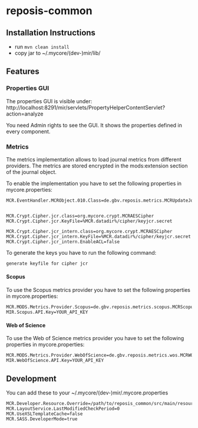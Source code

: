 
# reposis-common

## Installation Instructions

* run `mvn clean install`
* copy jar to ~/.mycore/(dev-)mir/lib/

## Features

### Properties GUI

The properties GUI is visible under: http://localhost:8291/mir/servlets/PropertyHelperContentServlet?action=analyze

You need Admin rights to see the GUI. It shows the properties defined in every component.

### Metrics
The metrics implementation allows to load journal metrics from different providers. The metrics are stored  encrypted in the mods:extension section of the journal object.

To enable the implementation you have to set the following properties in mycore.properties:  

```properties
MCR.EventHandler.MCRObject.010.Class=de.gbv.reposis.metrics.MCRUpdateJournalMetricsEventHandler


MCR.Crypt.Cipher.jcr.class=org.mycore.crypt.MCRAESCipher
MCR.Crypt.Cipher.jcr.KeyFile=%MCR.datadir%/cipher/keyjcr.secret

MCR.Crypt.Cipher.jcr_intern.class=org.mycore.crypt.MCRAESCipher
MCR.Crypt.Cipher.jcr_intern.KeyFile=%MCR.datadir%/cipher/keyjcr.secret
MCR.Crypt.Cipher.jcr_intern.EnableACL=false
```

To generate the keys you have to run the following command:

```bash
generate keyfile for cipher jcr
```

#### Scopus
To use the Scopus metrics provider you have to set the following properties in mycore.properties:

```properties
MCR.MODS.Metrics.Provider.Scopus=de.gbv.reposis.metrics.scopus.MCRScopusMetricsProvider
MIR.Scopus.API.Key=YOUR_API_KEY
```


#### Web of Science
To use the Web of Science metrics provider you have to set the following properties in mycore.properties:

```properties
MCR.MODS.Metrics.Provider.WebOfScience=de.gbv.reposis.metrics.wos.MCRWOSMetricsProvider
MIR.WebOfScience.API.Key=YOUR_API_KEY
```

## Development

You can add these to your ~/.mycore/(dev-)mir/.mycore.properties
```
MCR.Developer.Resource.Override=/path/to/reposis_common/src/main/resources
MCR.LayoutService.LastModifiedCheckPeriod=0
MCR.UseXSLTemplateCache=false
MCR.SASS.DeveloperMode=true
```